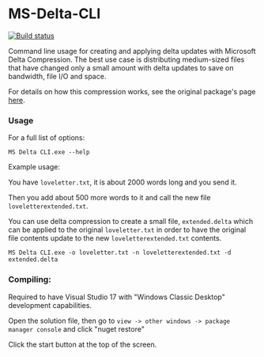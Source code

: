 # MS-Delta-CLI

[![Build status](https://ci.appveyor.com/api/projects/status/6cwkwfvxhjhid665/branch/master?svg=true)](https://ci.appveyor.com/project/judge2020/ms-delta-cli/branch/master)

Command line usage for creating and applying delta updates with Microsoft Delta Compression. The best use case is distributing medium-sized files that have changed only a small amount with delta updates to save on bandwidth, file I/O and space. 

For details on how this compression works, see the original package's page [here](https://github.com/taspeotis/DeltaCompressionDotNet#readme).


### Usage

For a full list of options:

```
MS Delta CLI.exe --help
```

Example usage:

You have `loveletter.txt`, it is about 2000 words long and you send it.

Then you add about 500 more words to it and call the new file `loveletterextended.txt`.

You can use delta compression to create a small file, `extended.delta` which can be applied to the original `loveletter.txt` in order to have the original file contents update to the new `loveletterextended.txt` contents.

```
MS Delta CLI.exe -o loveletter.txt -n loveletterextended.txt -d extended.delta
```


### Compiling:

Required to have Visual Studio 17 with "Windows Classic Desktop" development capabilities.

Open the solution file, then go to `view -> other windows -> package manager console` and click "nuget restore"

Click the start button at the top of the screen. 